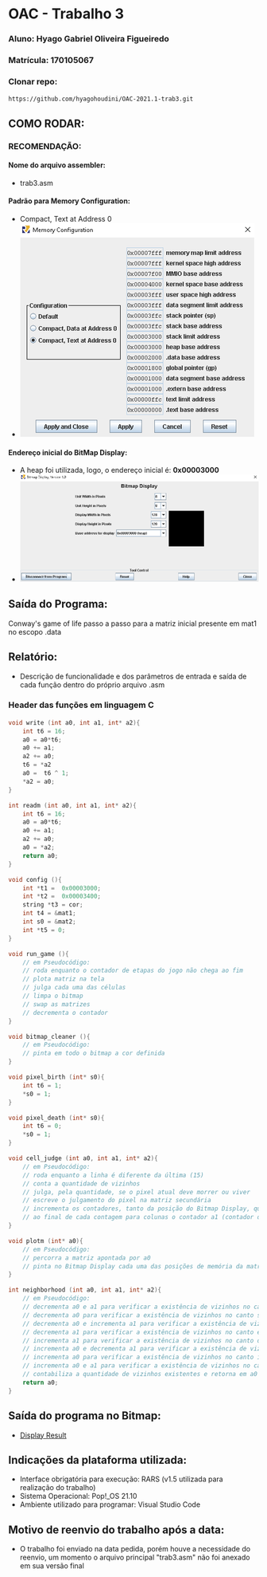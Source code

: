 # OAC - Trabalho 3

### Aluno: Hyago Gabriel Oliveira Figueiredo

### Matrícula: 170105067

### Clonar repo:

```
https://github.com/hyagohoudini/OAC-2021.1-trab3.git
```

## COMO RODAR:

### RECOMENDAÇÃO:
#### Nome do arquivo assembler:
- trab3.asm

#### Padrão para Memory Configuration:

- Compact, Text at Address 0
- ![Memory Config](RARS_Memory_Config.png "Memory Config")

#### Endereço inicial do BitMap Display:

- A heap foi utilizada, logo, o endereço inicial é: **0x00003000**
- ![Display Config](RARS_bitmap_display_config.png "Display Config")
## Saída do Programa:

Conway's game of life passo a passo para a matriz inicial presente em mat1 no escopo .data

## Relatório:

- Descrição de funcionalidade e dos parâmetros de entrada e saída de cada função dentro do próprio arquivo .asm
### Header das funções em linguagem C

```C
void write (int a0, int a1, int* a2){
    int t6 = 16;
    a0 = a0*t6;
    a0 += a1;
    a2 += a0;
    t6 = *a2
    a0 =  t6 ^ 1;
    *a2 = a0;
}
```

```C
int readm (int a0, int a1, int* a2){
    int t6 = 16;
    a0 = a0*t6;
    a0 += a1;
    a2 += a0;
    a0 = *a2;
    return a0;
}
```

```C
void config (){
    int *t1 =  0x00003000;
    int *t2 =  0x00003400;
    string *t3 = cor;
    int t4 = &mat1;
    int s0 = &mat2;
    int *t5 = 0;
}
```

```C
void run_game (){
    // em Pseudocódigo:
    // roda enquanto o contador de etapas do jogo não chega ao fim
    // plota matriz na tela
    // julga cada uma das células
    // limpa o bitmap
    // swap as matrizes 
    // decrementa o contador 
}
```

```C
void bitmap_cleaner (){
    // em Pseudocódigo:
    // pinta em todo o bitmap a cor definida 
}
```

```C
void pixel_birth (int* s0){
    int t6 = 1;
    *s0 = 1;
}
```
```C
void pixel_death (int* s0){
    int t6 = 0;
    *s0 = 1;
}
```
```C
void cell_judge (int a0, int a1, int* a2){
    // em Pseudocódigo:
    // roda enquanto a linha é diferente da última (15)
    // conta a quantidade de vizinhos 
    // julga, pela quantidade, se o pixel atual deve morrer ou viver
    // escreve o julgamento do pixel na matriz secundária
    // incrementa os contadores, tanto da posição do Bitmap Display, quanto dos ponteiros das matrizes
    // ao final de cada contagem para colunas o contador a1 (contador das colunas) volta a ser 0
}
```
```C
void plotm (int* a0){
    // em Pseudocódigo:
    // percorra a matriz apontada por a0
    // pinta no Bitmap Display cada uma das posições de memória da matriz percorrida
}
```
```C
int neighborhood (int a0, int a1, int* a2){
    // em Pseudocódigo:
    // decrementa a0 e a1 para verificar a existência de vizinhos no canto superior esquerdo
    // decrementa a0 para verificar a existência de vizinhos no canto superior
    // decrementa a0 e incrementa a1 para verificar a existência de vizinhos no canto superior direito 
    // decrementa a1 para verificar a existência de vizinhos no canto esquerdo
    // incrementa a1 para verificar a existência de vizinhos no canto direito
    // incrementa a0 e decrementa a1 para verificar a existência de vizinhos no canto inferior esquerdo
    // incrementa a0 para verificar a existência de vizinhos no canto inferior
    // incrementa a0 e a1 para verificar a existência de vizinhos no canto inferior direito
    // contabiliza a quantidade de vizinhos existentes e retorna em a0 
    return a0;
}
```
## Saída do programa no Bitmap:
- [Display Result](https://imgur.com/a/bHxXf2S)

## Indicações da plataforma utilizada:

- Interface obrigatória para execução: RARS (v1.5 utilizada para realização do trabalho)
- Sistema Operacional: Pop!\_OS 21.10
- Ambiente utilizado para programar: Visual Studio Code

## Motivo de reenvio do trabalho após a data:
- O trabalho foi enviado na data pedida, porém houve a necessidade do reenvio, um momento o arquivo principal "trab3.asm" não foi anexado em sua versão final